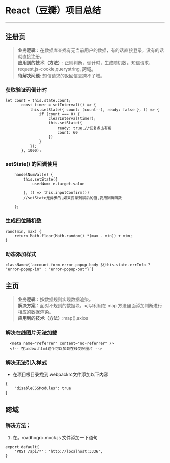 # React（豆瓣）项目总结

****

## 注册页

>**业务逻辑**：在数据库查找有无当前用户的数据，有的话直接登录，没有的话就直接注册。<br/>
>**应用到的技术（方法）**: 正则判断，倒计时，生成随机数，短信请求，request,js-cookie,querystring, 跨域。<br/>
>**待解决问题**: 短信请求的返回信息跨不了域。

### 获取验证码倒计时

```
let count = this.state.count;
       const timer = setInterval(() => {
           this.setState({ count: (count--), ready: false }, () => {
               if (count === 0) {
                   clearInterval(timer);
                   this.setState({
                       ready: true,//恢复点击有用
                       count: 60
                   })
               }
           });
       }, 1000);
```

### setState() 的回调使用

```
    handelNumVal(e) {
        this.setState({
            userNum: e.target.value

        }, () => this.inputConfirm())
        //setState是异步的,如果要拿到最后的值,要用回调函数

    };
```

### 生成四位随机数

```
rand(min, max) {
    return Math.floor(Math.random() *(max - min)) + min;
}
```

### 动态添加样式

```
className={`account-form-error-popup-body ${this.state.errInfo ? "error-popup-in" : "error-popup-out"}`}
```

## 主页

>**业务逻辑**：按数据规则实现数据渲染。<br/>
>**解决方案**：面对不规则的数据块，可以利用在 map 方法里面添加判断进行相应的数据渲染。<br/>
>**应用到的技术（方法）**:map(),axios

### 解决在线图片无法加载

```
  <meta name="referrer" content="no-referrer" />
  <!-- 在index.html这个可以加载在线受限图片 -->
```

### 解决无法引入样式
* 在项目根目录找到.webpackrc文件添加以下内容
```
{
    "disableCSSModules": true
}

```
## 跨域

### 解决方法：

1. 在。roadhogrc.mock.js 文件添加一下语句

```
export default{
    'POST /api/*': 'http://localhost:3336',
}
```
